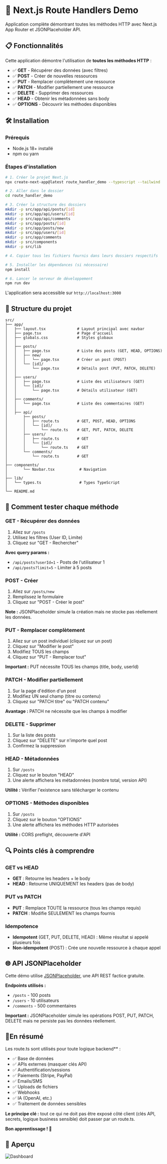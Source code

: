 # 🚀 Next.js Route Handlers Demo

Application complète démontrant toutes les méthodes HTTP avec Next.js App Router et JSONPlaceholder API.

## 📋 Fonctionnalités

Cette application démontre l'utilisation de **toutes les méthodes HTTP** :

- ✅ **GET** - Récupérer des données (avec filtres)
- ✅ **POST** - Créer de nouvelles ressources
- ✅ **PUT** - Remplacer complètement une ressource
- ✅ **PATCH** - Modifier partiellement une ressource
- ✅ **DELETE** - Supprimer des ressources
- ✅ **HEAD** - Obtenir les métadonnées sans body
- ✅ **OPTIONS** - Découvrir les méthodes disponibles

## 🛠️ Installation

### Prérequis

- Node.js 18+ installé
- npm ou yarn

### Étapes d'installation

```bash
# 1. Créer le projet Next.js
npx create-next-app@latest route_handler_demo --typescript --tailwind

# 2. Aller dans le dossier
cd route_handler_demo

# 3. Créer la structure des dossiers
mkdir -p src/app/api/posts/[id]
mkdir -p src/app/api/users/[id]
mkdir -p src/app/api/comments
mkdir -p src/app/posts/[id]
mkdir -p src/app/posts/new
mkdir -p src/app/users/[id]
mkdir -p src/app/comments
mkdir -p src/components
mkdir -p src/lib

# 4. Copier tous les fichiers fournis dans leurs dossiers respectifs

# 5. Installer les dépendances (si nécessaire)
npm install

# 6. Lancer le serveur de développement
npm run dev
```

L'application sera accessible sur `http://localhost:3000`

## 📁 Structure du projet

```
src/
├── app/
│   ├── layout.tsx              # Layout principal avec navbar
│   ├── page.tsx                # Page d'accueil
│   ├── globals.css             # Styles globaux
│   │
│   ├── posts/
│   │   ├── page.tsx            # Liste des posts (GET, HEAD, OPTIONS)
│   │   ├── new/
│   │   │   └── page.tsx        # Créer un post (POST)
│   │   └── [id]/
│   │       └── page.tsx        # Détails post (PUT, PATCH, DELETE)
│   │
│   ├── users/
│   │   ├── page.tsx            # Liste des utilisateurs (GET)
│   │   └── [id]/
│   │       └── page.tsx        # Détails utilisateur (GET)
│   │
│   ├── comments/
│   │   └── page.tsx            # Liste des commentaires (GET)
│   │
│   ├── api/
│       ├── posts/
│       │   ├── route.ts        # GET, POST, HEAD, OPTIONS
│       │   └── [id]/
│       │       └── route.ts    # GET, PUT, PATCH, DELETE
│       ├── users/
│       │   ├── route.ts        # GET
│       │   └── [id]/
│       │       └── route.ts    # GET
│       └── comments/
│           └── route.ts        # GET
│
├── components/
│       └── Navbar.tsx           # Navigation
│
├── lib/
│   └── types.ts                 # Types TypeScript
│
└── README.md
```

## 🎯 Comment tester chaque méthode

### GET - Récupérer des données

1. Allez sur `/posts`
2. Utilisez les filtres (User ID, Limite)
3. Cliquez sur "GET - Rechercher"

**Avec query params :**

- `/api/posts?userId=1` - Posts de l'utilisateur 1
- `/api/posts?limit=5` - Limiter à 5 posts

### POST - Créer

1. Allez sur `/posts/new`
2. Remplissez le formulaire
3. Cliquez sur "POST - Créer le post"

**Note :** JSONPlaceholder simule la création mais ne stocke pas réellement les données.

### PUT - Remplacer complètement

1. Allez sur un post individuel (cliquez sur un post)
2. Cliquez sur "Modifier le post"
3. Modifiez TOUS les champs
4. Cliquez sur "PUT - Remplacer tout"

**Important :** PUT nécessite TOUS les champs (title, body, userId)

### PATCH - Modifier partiellement

1. Sur la page d'édition d'un post
2. Modifiez UN seul champ (titre ou contenu)
3. Cliquez sur "PATCH titre" ou "PATCH contenu"

**Avantage :** PATCH ne nécessite que les champs à modifier

### DELETE - Supprimer

1. Sur la liste des posts
2. Cliquez sur "DELETE" sur n'importe quel post
3. Confirmez la suppression

### HEAD - Métadonnées

1. Sur `/posts`
2. Cliquez sur le bouton "HEAD"
3. Une alerte affichera les métadonnées (nombre total, version API)

**Utilité :** Vérifier l'existence sans télécharger le contenu

### OPTIONS - Méthodes disponibles

1. Sur `/posts`
2. Cliquez sur le bouton "OPTIONS"
3. Une alerte affichera les méthodes HTTP autorisées

**Utilité :** CORS preflight, découverte d'API

## 🔍 Points clés à comprendre

### GET vs HEAD

- **GET** : Retourne les headers + le body
- **HEAD** : Retourne UNIQUEMENT les headers (pas de body)

### PUT vs PATCH

- **PUT** : Remplace TOUTE la ressource (tous les champs requis)
- **PATCH** : Modifie SEULEMENT les champs fournis

### Idempotence

- **Idempotent** (GET, PUT, DELETE, HEAD) : Même résultat si appelé plusieurs fois
- **Non-idempotent** (POST) : Crée une nouvelle ressource à chaque appel

## 🌐 API JSONPlaceholder

Cette démo utilise [JSONPlaceholder](https://jsonplaceholder.typicode.com/), une API REST factice gratuite.

**Endpoints utilisés :**

- `/posts` - 100 posts
- `/users` - 10 utilisateurs
- `/comments` - 500 commentaires

**Important :** JSONPlaceholder simule les opérations POST, PUT, PATCH, DELETE mais ne persiste pas les données réellement.

## 🎯En résumé 

Les route.ts sont utilisés pour toute logique backend** :

- ✅ Base de données
- ✅ APIs externes (masquer clés API)
- ✅ Authentification/sessions
- ✅ Paiements (Stripe, PayPal)
- ✅ Emails/SMS
- ✅ Uploads de fichiers
- ✅ Webhooks
- ✅ IA (OpenAI, etc.)
- ✅ Traitement de données sensibles

**Le principe clé :** tout ce qui ne doit pas être exposé côté client (clés API, secrets, logique business sensible) doit passer par un route.ts.

**Bon apprentissage ! 🚀**

## 📸 Aperçu

![Dashboard](./demoApp.png)
